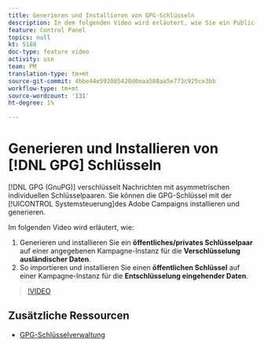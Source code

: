 ```yaml
---
title: Generieren und Installieren von GPG-Schlüsseln
description: In dem folgenden Video wird erläutert, wie Sie ein Public-Private-Key-Paar für die Verschlüsselung ausländischer Kampagnen auf einer angegebenen Instanz erstellen und installieren und wie Sie einen öffentlichen Schlüssel für die Entschlüsselung eingehender Daten auf einer Kampagne importieren und installieren.
feature: Control Panel
topics: null
kt: 5188
doc-type: feature video
activity: use
team: PM
translation-type: tm+mt
source-git-commit: 4bbe44e592085428d0eaa588aa5e773c925ce3bb
workflow-type: tm+mt
source-wordcount: '131'
ht-degree: 1%

---
```



# Generieren und Installieren von [!DNL GPG] Schlüsseln

[!DNL GPG (GnuPG)] verschlüsselt Nachrichten mit asymmetrischen individuellen Schlüsselpaaren. Sie können die GPG-Schlüssel mit der [!UICONTROL Systemsteuerung]des Adobe Campaigns installieren und generieren.

Im folgenden Video wird erläutert, wie:

1. Generieren und installieren Sie ein **öffentliches/privates Schlüsselpaar** auf einer angegebenen Kampagne-Instanz für die **Verschlüsselung ausländischer Daten**.
2. So importieren und installieren Sie einen **öffentlichen Schlüssel** auf einer Kampagne-Instanz für die **Entschlüsselung eingehender Daten**.

>[!VIDEO](https://video.tv.adobe.com/v/34201?quality=12)

## Zusätzliche Ressourcen

* [GPG-Schlüsselverwaltung](https://docs.adobe.com/content/help/en/control-panel/using/instances-settings/gpg-keys-management.html)